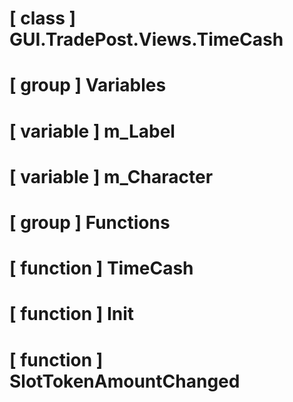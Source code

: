 # [ class ] GUI.TradePost.Views.TimeCash

# [ group ] Variables

# [ variable ] m_Label

# [ variable ] m_Character

# [ group ] Functions

# [ function ] TimeCash

# [ function ] Init

# [ function ] SlotTokenAmountChanged

